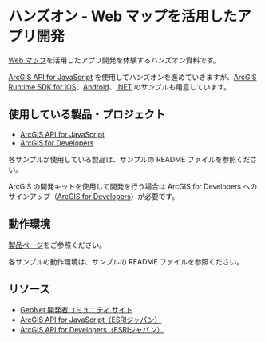 # ハンズオン - Web マップを活用したアプリ開発

[Web マップ](https://www.esrij.com/gis-guide/web-gis/web-map/)を活用したアプリ開発を体験するハンズオン資料です。  

[ArcGIS API for JavaScript](https://developers.arcgis.com/javascript/) を使用してハンズオンを進めていきますが、[ArcGIS Runtime SDK for iOS](https://developers.arcgis.com/ios/)、[Android](https://developers.arcgis.com/android/)、[.NET](https://developers.arcgis.com/net/) のサンプルも用意しています。

## 使用している製品・プロジェクト

* [ArcGIS API for JavaScript](https://developers.arcgis.com/javascript/)
* [ArcGIS for Developers](https://developers.arcgis.com/en/)

各サンプルが使用している製品は、サンプルの README ファイルを参照ください。

ArcGIS の開発キットを使用して開発を行う場合は ArcGIS for Developers へのサインアップ（[ArcGIS for Developers](https://developers.arcgis.com/en/)）が必要です。

## 動作環境

[製品ページ](https://www.esrij.com/products/arcgis-api-for-javascript/environments/)をご参照ください。

各サンプルの動作環境は、サンプルの README ファイルを参照ください。

## リソース

* [GeoNet 開発者コミュニティ サイト](https://geonet.esri.com/groups/devcom-jp)
* [ArcGIS API for JavaScript（ESRIジャパン）](http://www.esrij.com/products/arcgis-api-for-javascript/)
* [ArcGIS API for Developers（ESRIジャパン）](https://www.esrij.com/products/arcgis-for-developers/)

